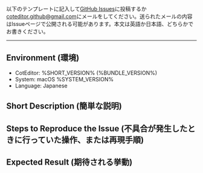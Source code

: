 
以下のテンプレートに記入して[GitHub Issues](https://github.com/coteditor/CotEditor/issues)に投稿するか<coteditor.github@gmail.com>にメールをしてください。送られたメールの内容はIssueページで公開される可能があります。本文は英語か日本語、どちらかでお書きください。

-----------------------------------------------

## Environment (環境)

- CotEditor: %SHORT_VERSION% (%BUNDLE_VERSION%)
- System: macOS %SYSTEM_VERSION%
- Language: Japanese


## Short Description (簡単な説明)

<!-- ここに記入 -->


## Steps to Reproduce the Issue (不具合が発生したときに行っていた操作、または再現手順)

<!-- ここに記入 -->


## Expected Result (期待される挙動)

<!-- ここに記入 -->
